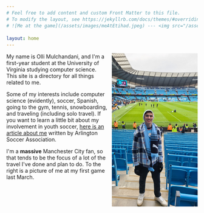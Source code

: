 ```yaml
---
# Feel free to add content and custom Front Matter to this file.
# To modify the layout, see https://jekyllrb.com/docs/themes/#overriding-theme-defaults
# ![Me at the game](/assets/images/meAtEtihad.jpeg) --- <img src="/assets/images/meAtEtihad.jpeg" width="226" height="403" />

layout: home
---
```

<div style="text-align: right;">
  <img src="/assets/images/meAtEtihad.jpeg" width="226" height="403" style="float: right; margin: 0 0 10px 10px;" />
</div>

<div>
  <p>My name is Olli Mulchandani, and I'm a first-year student at the University of Virginia studying computer science. This site is a directory for all things related to me.</p>
  
  <p>Some of my interests include computer science (evidently), soccer, Spanish, going to the gym, tennis, snowboarding, and traveling (including solo travel). If you want to learn a little bit about my involvement in youth soccer, <a href="http://www.arlingtonsoccer.com/players-first-leadership-council-spotlight-olli-mulchandani">here is an article about me</a> written by Arlington Soccer Association.</p>
  
  <p>I'm a <b>massive</b> Manchester City fan, so that tends to be the focus of a lot of the travel I've done and plan to do. To the right is a picture of me at my first game last March.</p>
</div>

